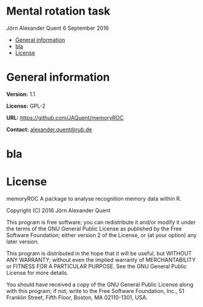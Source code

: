 Mental rotation task
================
Jörn Alexander Quent
6 September 2016

-   [General information](#general-information)
-   [bla](#bla)
-   [License](#license)

General information
===================

**Version:** 1.1

**License:** GPL-2

**URL:** <https://github.com/JAQuent/memoryROC>

**Contact:** <alexander.quent@rub.de>

bla
===

License
=======

memoryROC A package to analyse recognition memory data within R.

Copyright (C) 2016 Jörn Alexander Quent

This program is free software; you can redistribute it and/or modify it under the terms of the GNU General Public License as published by the Free Software Foundation; either version 2 of the License, or (at your option) any later version.

This program is distributed in the hope that it will be useful, but WITHOUT ANY WARRANTY; without even the implied warranty of MERCHANTABILITY or FITNESS FOR A PARTICULAR PURPOSE. See the GNU General Public License for more details.

You should have received a copy of the GNU General Public License along with this program; if not, write to the Free Software Foundation, Inc., 51 Franklin Street, Fifth Floor, Boston, MA 02110-1301, USA.
